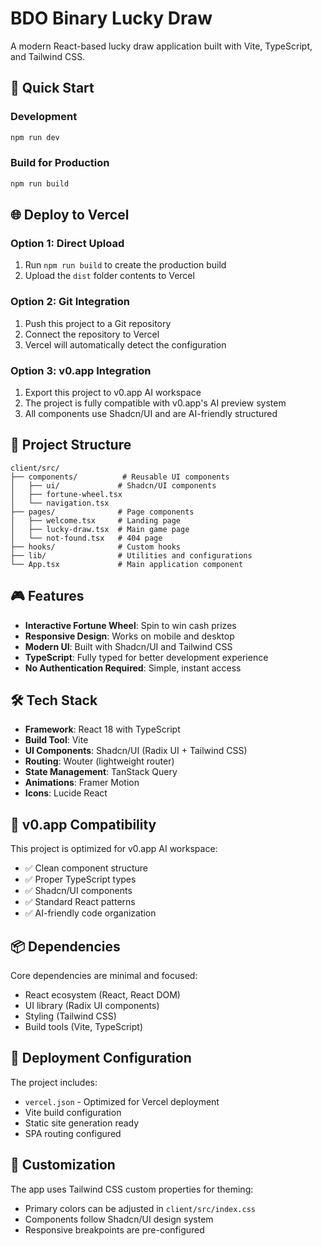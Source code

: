 # BDO Binary Lucky Draw

A modern React-based lucky draw application built with Vite, TypeScript, and Tailwind CSS.

## 🚀 Quick Start

### Development
```bash
npm run dev
```

### Build for Production
```bash
npm run build
```

## 🌐 Deploy to Vercel

### Option 1: Direct Upload
1. Run `npm run build` to create the production build
2. Upload the `dist` folder contents to Vercel

### Option 2: Git Integration
1. Push this project to a Git repository
2. Connect the repository to Vercel
3. Vercel will automatically detect the configuration

### Option 3: v0.app Integration
1. Export this project to v0.app AI workspace
2. The project is fully compatible with v0.app's AI preview system
3. All components use Shadcn/UI and are AI-friendly structured

## 📁 Project Structure

```
client/src/
├── components/          # Reusable UI components
│   ├── ui/             # Shadcn/UI components
│   ├── fortune-wheel.tsx
│   └── navigation.tsx
├── pages/              # Page components
│   ├── welcome.tsx     # Landing page
│   ├── lucky-draw.tsx  # Main game page
│   └── not-found.tsx   # 404 page
├── hooks/              # Custom hooks
├── lib/                # Utilities and configurations
└── App.tsx             # Main application component
```

## 🎮 Features

- **Interactive Fortune Wheel**: Spin to win cash prizes
- **Responsive Design**: Works on mobile and desktop
- **Modern UI**: Built with Shadcn/UI and Tailwind CSS
- **TypeScript**: Fully typed for better development experience
- **No Authentication Required**: Simple, instant access

## 🛠️ Tech Stack

- **Framework**: React 18 with TypeScript
- **Build Tool**: Vite
- **UI Components**: Shadcn/UI (Radix UI + Tailwind CSS)
- **Routing**: Wouter (lightweight router)
- **State Management**: TanStack Query
- **Animations**: Framer Motion
- **Icons**: Lucide React

## 🎯 v0.app Compatibility

This project is optimized for v0.app AI workspace:

- ✅ Clean component structure
- ✅ Proper TypeScript types
- ✅ Shadcn/UI components
- ✅ Standard React patterns
- ✅ AI-friendly code organization

## 📦 Dependencies

Core dependencies are minimal and focused:
- React ecosystem (React, React DOM)
- UI library (Radix UI components)
- Styling (Tailwind CSS)
- Build tools (Vite, TypeScript)

## 🚀 Deployment Configuration

The project includes:
- `vercel.json` - Optimized for Vercel deployment
- Vite build configuration
- Static site generation ready
- SPA routing configured

## 🎨 Customization

The app uses Tailwind CSS custom properties for theming:
- Primary colors can be adjusted in `client/src/index.css`
- Components follow Shadcn/UI design system
- Responsive breakpoints are pre-configured